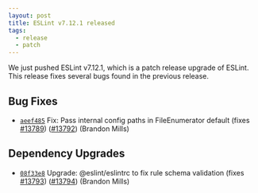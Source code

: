 ```yaml
---
layout: post
title: ESLint v7.12.1 released
tags:
  - release
  - patch
---
```


We just pushed ESLint v7.12.1, which is a patch release upgrade of ESLint. This release fixes several bugs found in the previous release.












## Bug Fixes


* [`aeef485`](https://github.com/eslint/eslint/commit/aeef485dc790571b1a82ac09904329e0226b66a9) Fix: Pass internal config paths in FileEnumerator default (fixes [#13789](https://github.com/eslint/eslint/issues/13789)) ([#13792](https://github.com/eslint/eslint/issues/13792)) (Brandon Mills)






## Dependency Upgrades


* [`08f33e8`](https://github.com/eslint/eslint/commit/08f33e8b9a353c3183be6f937785db7a30fb90eb) Upgrade: @eslint/eslintrc to fix rule schema validation (fixes [#13793](https://github.com/eslint/eslint/issues/13793)) ([#13794](https://github.com/eslint/eslint/issues/13794)) (Brandon Mills)






